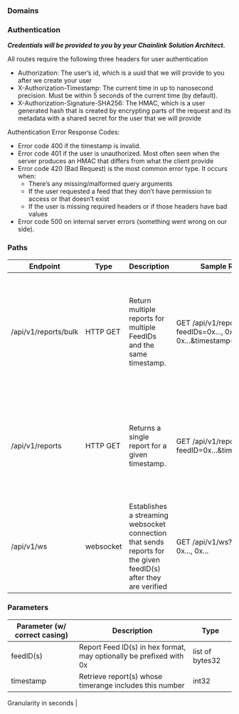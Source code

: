 ### **************Domains**************

### Authentication

***Credentials will be provided to you by your Chainlink Solution Architect.*** 

All routes require the following three headers for user authentication

- Authorization: The user’s id, which is a uuid that we will provide to you after we create your user
- X-Authorization-Timestamp: The current time in up to nanosecond precision. Must be within 5 seconds of the current time (by default).
- X-Authorization-Signature-SHA256: The HMAC, which is a user generated hash that is created by encrypting parts of the request and its metadata with a shared secret for the user that we will provide

Authentication Error Response Codes:

- Error code 400 if the timestamp is invalid.
- Error code 401 if the user is unauthorized. Most often seen when the server produces an HMAC that differs from what the client provide
- Error code 420 (Bad Request) is the most common error type. It occurs when:
    - There’s any missing/malformed query arguments
    - If the user requested a feed that they don’t have permission to access or that doesn’t exist
    - If the user is missing required headers or if those headers have bad values
- Error code 500 on internal server errors (something went wrong on our side).

### Paths

| Endpoint | Type | Description | Sample Request | Sample Response |
| --- | --- | --- | --- | --- |
| /api/v1/reports/bulk | HTTP GET | Return multiple reports for multiple FeedIDs and the same timestamp. | GET /api/v1/reports/bulk?feedIDs=0x..., 0x..., 0x...&timestamp=XXXX | {"reports": [{ "feedID": hex encoded feedId, "validFromTimestamp": report's earliest applicable timestamp, "observationsTimestamp": report's latest applicable timestamp "fullReport": a blob containing the report context + body, can be passed unmodified to the contract for verification },...] } |
| /api/v1/reports | HTTP GET | Returns a single report for a given timestamp. | GET /api/v1/reports?feedID=0x...&timestamp=XXXX | { "report"{ "feedID": hex encoded feedId, "validFromTimestamp": report's earliest applicable timestamp, "observationsTimestamp": report's latest applicable timestamp "fullReport": a blob containing the report context + body, can be passed unmodified to the contract for verification } |
| /api/v1/ws | websocket | Establishes a streaming websocket connection that sends reports for the given feedID(s) after they are verified | GET /api/v1/ws?feedIDs=0x..., 0x..., 0x... | { "report": { "feedID": hex encoded feedId, "fullReport": a blob containing the report context + body, can be passed unmodified to the contract for verification } } |

### Parameters

| Parameter (w/ correct casing) | Description | Type |
| --- | --- | --- |
| feedID(s) | Report Feed ID(s) in hex format, may optionally be prefixed with 0x | list of bytes32 |
| timestamp | Retrieve report(s) whose timerange includes this number | int32

Granularity in seconds |
